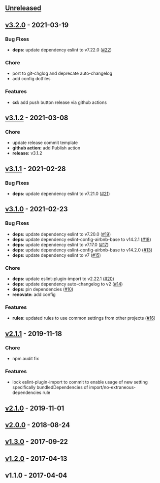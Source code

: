 <a name="unreleased"></a>
## [Unreleased]


<a name="v3.2.0"></a>
## [v3.2.0] - 2021-03-19
### Bug Fixes
- **deps:** update dependency eslint to v7.22.0 ([#22](https://github.com/GoodwayGroup/eslint-config-goodway/issues/22))

### Chore
- port to git-chglog and deprecate auto-changelog
- add config dotfiles

### Features
- **cd:** add push button release via github actions


<a name="v3.1.2"></a>
## [v3.1.2] - 2021-03-08
### Chore
- update release commit template
- **github action:** add Publish action
- **release:** v3.1.2


<a name="v3.1.1"></a>
## [v3.1.1] - 2021-02-28
### Bug Fixes
- **deps:** update dependency eslint to v7.21.0 ([#21](https://github.com/GoodwayGroup/eslint-config-goodway/issues/21))


<a name="v3.1.0"></a>
## [v3.1.0] - 2021-02-23
### Bug Fixes
- **deps:** update dependency eslint to v7.20.0 ([#19](https://github.com/GoodwayGroup/eslint-config-goodway/issues/19))
- **deps:** update dependency eslint-config-airbnb-base to v14.2.1 ([#18](https://github.com/GoodwayGroup/eslint-config-goodway/issues/18))
- **deps:** update dependency eslint to v7.17.0 ([#17](https://github.com/GoodwayGroup/eslint-config-goodway/issues/17))
- **deps:** update dependency eslint-config-airbnb-base to v14.2.0 ([#13](https://github.com/GoodwayGroup/eslint-config-goodway/issues/13))
- **deps:** update dependency eslint to v7 ([#15](https://github.com/GoodwayGroup/eslint-config-goodway/issues/15))

### Chore
- **deps:** update eslint-plugin-import to v2.22.1 ([#20](https://github.com/GoodwayGroup/eslint-config-goodway/issues/20))
- **deps:** update dependency auto-changelog to v2 ([#14](https://github.com/GoodwayGroup/eslint-config-goodway/issues/14))
- **deps:** pin dependencies ([#10](https://github.com/GoodwayGroup/eslint-config-goodway/issues/10))
- **renovate:** add config

### Features
- **rules:** updated rules to use common settings from other projects ([#16](https://github.com/GoodwayGroup/eslint-config-goodway/issues/16))


<a name="v2.1.1"></a>
## [v2.1.1] - 2019-11-18
### Chore
- npm audit fix

### Features
- lock eslint-plugin-import to commit to enable usage of new setting specifically bundledDependencies of import/no-extraneous-dependencies rule


<a name="v2.1.0"></a>
## [v2.1.0] - 2019-11-01

<a name="v2.0.0"></a>
## [v2.0.0] - 2018-08-24

<a name="v1.3.0"></a>
## [v1.3.0] - 2017-09-22

<a name="v1.2.0"></a>
## [v1.2.0] - 2017-04-13

<a name="v1.1.0"></a>
## v1.1.0 - 2017-04-04

[Unreleased]: https://github.com/GoodwayGroup/eslint-config-goodway/compare/v3.2.0...HEAD
[v3.2.0]: https://github.com/GoodwayGroup/eslint-config-goodway/compare/v3.1.2...v3.2.0
[v3.1.2]: https://github.com/GoodwayGroup/eslint-config-goodway/compare/v3.1.1...v3.1.2
[v3.1.1]: https://github.com/GoodwayGroup/eslint-config-goodway/compare/v3.1.0...v3.1.1
[v3.1.0]: https://github.com/GoodwayGroup/eslint-config-goodway/compare/v2.1.1...v3.1.0
[v2.1.1]: https://github.com/GoodwayGroup/eslint-config-goodway/compare/v2.1.0...v2.1.1
[v2.1.0]: https://github.com/GoodwayGroup/eslint-config-goodway/compare/v2.0.0...v2.1.0
[v2.0.0]: https://github.com/GoodwayGroup/eslint-config-goodway/compare/v1.3.0...v2.0.0
[v1.3.0]: https://github.com/GoodwayGroup/eslint-config-goodway/compare/v1.2.0...v1.3.0
[v1.2.0]: https://github.com/GoodwayGroup/eslint-config-goodway/compare/v1.1.0...v1.2.0
